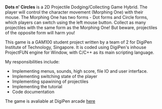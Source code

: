 **Dots n' Circles** is a 2D Projectile Dodging/Collecting Game Hybrid. The player will control the character movement (Morphing One) with their mouse. The Morphing One has two forms - Dot forms and Circle forms, which players can switch using the left mouse button. Collect as many projectiles with the same form as the Morphing One! But beware, projectiles of the opposite form will harm you!
                
This game is a GAM100 student project written by a team of 2 for DigiPen Institute of Technology, Singapore. It is coded using DigiPen's inhouse ProjectFUN engine for Window, with C/C++ as its main scripting language. 
              
My responsibilities include:
* Implementing menus, sounds, high score, file IO and user interface.
* Implementing switching state of the player
* Implementing spawining of projectiles
* Implementing the tutorial
* Code documentation 

The game is avaliable at DigiPen arcade 
[here](https://arcade.digipen.edu/games/dots-n-circles)
